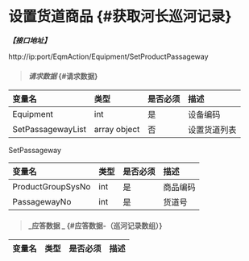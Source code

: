 # 设置货道商品 {#获取河长巡河记录}

_**【接口地址】**_

http://ip:port/EqmAction/Equipment/SetProductPassageway

> #### _请求数据_ {#请求数据}

| 变量名 | 类型 | 是否必须 | 描述 |
| :--- | :--- | :--- | :--- |
| Equipment | int | 是 | 设备编码 |
| SetPassagewayList | array object | 否 | 设置货道列表 |

SetPassageway

| 变量名 | 类型 | 是否必须 | 描述 |
| :--- | :--- | :--- | :--- |
| ProductGroupSysNo | int | 是 | 商品编码 |
| PassagewayNo | int | 是 | 货道号 |

> #### _应答数据 _ {#应答数据-（巡河记录数组）}

| 变量名 | 类型 | 是否必须 | 描述 |
| :--- | :--- | :--- | :--- |




